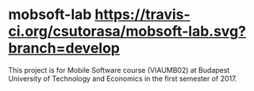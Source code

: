 # mobsoft-lab https://travis-ci.org/csutorasa/mobsoft-lab.svg?branch=develop

This project is for Mobile Software course (VIAUMB02) at Budapest University of Technology and Economics in the first semester of 2017.
